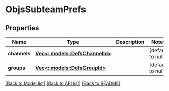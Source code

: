 # ObjsSubteamPrefs

## Properties
Name | Type | Description | Notes
------------ | ------------- | ------------- | -------------
**channels** | [**Vec<::models::DefsChannelId>**](defs_channel_id.md) |  | [default to null]
**groups** | [**Vec<::models::DefsGroupId>**](defs_group_id.md) |  | [default to null]

[[Back to Model list]](../README.md#documentation-for-models) [[Back to API list]](../README.md#documentation-for-api-endpoints) [[Back to README]](../README.md)


